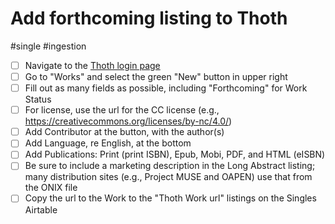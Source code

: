 # Add forthcoming listing to Thoth

#single #ingestion

- [ ] Navigate to the [Thoth login page](https://thoth.pub/login)
- [ ] Go to "Works" and select the green "New" button in upper right
- [ ] Fill out as many fields as possible, including "Forthcoming" for Work Status
- [ ] For license, use the url for the CC license (e.g., https://creativecommons.org/licenses/by-nc/4.0/)
- [ ] Add Contributor at the button, with the author(s)
- [ ] Add Language, re English, at the bottom
- [ ] Add Publications: Print (print ISBN), Epub, Mobi, PDF, and HTML (eISBN)
- [ ] Be sure to include a marketing description in the Long Abstract listing; many distribution sites (e.g., Project MUSE and OAPEN) use that from the ONIX file
- [ ] Copy the url to the Work to the "Thoth Work url" listings on the Singles Airtable